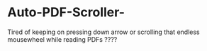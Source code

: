 # Auto-PDF-Scroller-
Tired of keeping on pressing down arrow or scrolling that endless mousewheel while reading PDFs ????
